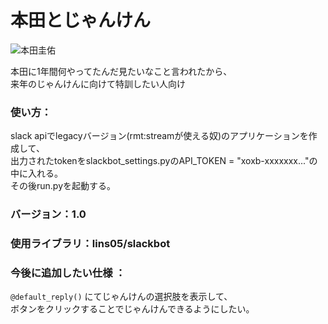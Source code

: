 # 本田とじゃんけん
![本田圭佑](https://i.imgur.com/73OAw7E.jpg)

本田に1年間何やってたんだ見たいなこと言われたから、  
来年のじゃんけんに向けて特訓したい人向け
### 使い方：
slack apiでlegacyバージョン(rmt:streamが使える奴)のアプリケーションを作成して、  
出力されたtokenをslackbot_settings.pyのAPI_TOKEN = "xoxb-xxxxxxx..."の中に入れる。  
その後run.pyを起動する。
### バージョン：1.0  
### 使用ライブラリ：lins05/slackbot  
### 今後に追加したい仕様  ：
`@default_reply()` にてじゃんけんの選択肢を表示して、  
ボタンをクリックすることでじゃんけんできるようにしたい。  